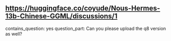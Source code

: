 ## https://huggingface.co/coyude/Nous-Hermes-13b-Chinese-GGML/discussions/1

contains_question: yes
question_part: Can you please upload the q8 version as well?